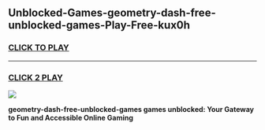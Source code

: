 
## Unblocked-Games-geometry-dash-free-unblocked-games-Play-Free-kux0h
<h3>
<a href="https://premium76.site?title=geometry-dash-free-unblocked-games&ref=20A">CLICK TO PLAY</a></h3>
<hr>

<h3>
<a href="https://premium76.site?title=geometry-dash-free-unblocked-games&ref=20A">CLICK 2 PLAY</a>
  
</h3>

<a href="https://premium76.site?title=geometry-dash-free-unblocked-games&ref=20A"><img src="https://clearcache.store/games.png"></a>


**geometry-dash-free-unblocked-games games unblocked: Your Gateway to Fun and Accessible Online Gaming**
